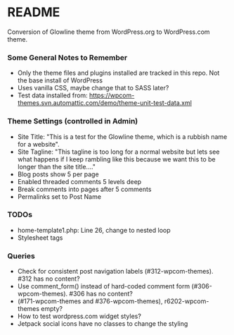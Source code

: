 # README #

Conversion of Glowline theme from WordPress.org to WordPress.com theme.

### Some General Notes to Remember ###

* Only the theme files and plugins installed are tracked in this repo. Not the base install of WordPress
* Uses vanilla CSS, maybe change that to SASS later?
* Test data installed from: https://wpcom-themes.svn.automattic.com/demo/theme-unit-test-data.xml

### Theme Settings (controlled in Admin) ###

* Site Title: "This is a test for the Glowline theme, which is a rubbish name for a website".
* Site Tagline: "This tagline is too long for a normal website but lets see what happens if I keep rambling like this because we want this to be longer than the site title...."
* Blog posts show 5 per page
* Enabled threaded comments 5 levels deep
* Break comments into pages after 5 comments
* Permalinks set to Post Name

### TODOs ###

* home-template1.php: Line 26, change to nested loop
* Stylesheet tags

### Queries ###

* Check for consistent post navigation labels (#312-wpcom-themes). #312 has no content?
* Use comment_form() instead of hard-coded comment form (#306-wpcom-themes). #306 has no content?
* (#171-wpcom-themes and #376-wpcom-themes), r6202-wpcom-themes empty?
* How to test wordpress.com widget styles?
* Jetpack social icons have no classes to change the styling